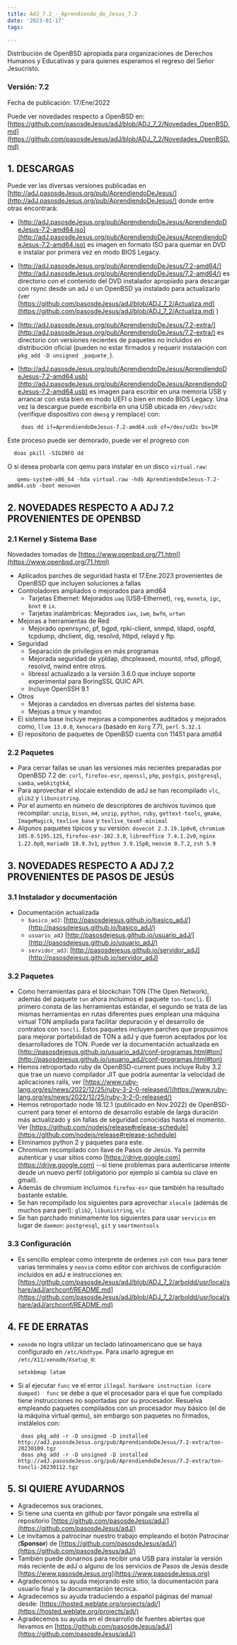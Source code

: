 ```yaml
---
title: AdJ_7.2_-_Aprendiendo_de_Jesus_7.2
date: '2023-01-17'
tags: 

---
```

Distribución de OpenBSD apropiada para organizaciones de Derechos Humanos
y Educativas y para quienes esperamos el regreso del Señor Jesucristo.

### Versión: 7.2

Fecha de publicación: 17/Ene/2022

Puede ver novedades respecto a OpenBSD en:
[https://github.com/pasosdeJesus/adJ/blob/ADJ_7_2/Novedades_OpenBSD.md](https://github.com/pasosdeJesus/adJ/blob/ADJ_7_2/Novedades_OpenBSD.md)

## 1. DESCARGAS

Puede ver las diversas versiones publicadas en
[http://adJ.pasosdeJesus.org/pub/AprendiendoDeJesus/](http://adJ.pasosdeJesus.org/pub/AprendiendoDeJesus/) donde entre otras
encontrará:

* [http://adJ.pasosdeJesus.org/pub/AprendiendoDeJesus/AprendiendoDeJesus-7.2-amd64.iso](http://adJ.pasosdeJesus.org/pub/AprendiendoDeJesus/AprendiendoDeJesus-7.2-amd64.iso)
  es imagen en formato ISO para quemar en DVD e instalar por primera vez
  en modo BIOS Legacy.
* [http://adJ.pasosdeJesus.org/pub/AprendiendoDeJesus/7.2-amd64/](http://adJ.pasosdeJesus.org/pub/AprendiendoDeJesus/7.2-amd64/)
  es directorio con el contenido del DVD instalador apropiado para descargar
  con rsync desde un adJ o un OpenBSD ya instalado para actualizarlo (ver  
  [https://github.com/pasosdeJesus/adJ/blob/ADJ_7_2/Actualiza.md](https://github.com/pasosdeJesus/adJ/blob/ADJ_7_2/Actualiza.md) )
* [http://adJ.pasosdeJesus.org/pub/AprendiendoDeJesus/7.2-extra/](http://adJ.pasosdeJesus.org/pub/AprendiendoDeJesus/7.2-extra/)
  es directorio con versiones recientes de paquetes no incluidos en
  distribución oficial (pueden no estar firmados y requerir instalación con
  `pkg_add -D unsigned _paquete_`).
* [http://adJ.pasosdeJesus.org/pub/AprendiendoDeJesus/AprendiendoDeJesus-7.2-amd64.usb](http://adJ.pasosdeJesus.org/pub/AprendiendoDeJesus/AprendiendoDeJesus-7.2-amd64.usb)
  es imagen para escribir en una memoria USB y arrancar con esta bien en
  modo UEFI o bien en modo BIOS Legacy. Una vez
  la descargue puede escribirla en una USB ubicada en `/dev/sd2c`
  (verifique dispositivo con `dmesg` y remplace) con:

       doas dd if=AprendiendoDeJesus-7.2-amd64.usb of=/dev/sd2c bs=1M

Este proceso puede ser demorado, puede ver el progreso con

      doas pkill -SIGINFO dd

O si desea probarla con qemu para instalar en un disco `virtual.raw`:

       qemu-system-x86_64 -hda virtual.raw -hdb AprendiendoDeJesus-7.2-amd64.usb -boot menu=on

## 2. NOVEDADES RESPECTO A ADJ 7.2 PROVENIENTES DE OPENBSD

### 2.1 Kernel y Sistema Base

Novedades tomadas de [https://www.openbsd.org/71.html](https://www.openbsd.org/71.html)

* Aplicados parches de seguridad hasta el 17.Ene.2023 provenientes de
  OpenBSD que incluyen soluciones a fallas
* Controladores ampliados o mejorados para amd64
  * Tarjetas Ethernet: Mejorados `uaq` (USB-Ethernet), `reg`, `mvneta`,
    `igc`, `bnxt` e `ix`.
  * Tarjetas inalámbricas: Mejorados `iwx`, `iwm`, `bwfm`, `urtwn`
* Mejoras a herramientas de Red
  * Mejorado openrsync, pf, bgpd, rpki-client, snmpd, ldapd, ospfd, tcpdump,
    dhclient, dig, resolvd, httpd, relayd y ftp.
* Seguridad
  * Separación de privilegios en más programas
  * Mejorada seguridad de ypldap, dhcpleased, mountd, nfsd, pflogd,
    resolvd, nwind entre otros.
  * libressl actualizado a la versión 3.6.0 que incluye soporte
    experimental para BoringSSL QUIC API.
  * Incluye OpenSSH 9.1
* Otros
  * Mejoras a candados en diversas partes del sistema base.
  * Mejoas a tmux y mandoc
* El sistema base incluye mejoras a componentes auditados y mejorados
  como, `llvm 13.0.0`,  `Xenocara` (basado en `Xorg` 7.7),
  `perl 5.32.1`
* El repositorio de paquetes de OpenBSD cuenta con 11451 para amd64

### 2.2 Paquetes

* Para cerrar fallas se usan las versiones más recientes preparadas
  por OpenBSD 7.2 de: `curl`, `firefox-esr`, `openssl`, `php`, `postgis`,
  `postgresql`, `samba`, `webkitgtk4`,
* Para aprovechar el xlocale extendido de adJ se han recompilado
  `vlc`, `glib2` y `libunistring`.
* Por el aumento en número de descriptores de archivos tuvimos que
  recompilar: `unzip`, `bison`, `m4`, `unzip`, `python`, `ruby`,
  `gettext-tools`,  `gmake`, `ImageMagick`,
  `texlive_base` y `texlive_texmf-minimal`
* Algunos paquetes típicos y su versión: `dovecot 2.3.19.1p0v0`,
  `chromium 105.0.5195.125`, `firefox-esr-102.3.0`,
  `libreoffice 7.4.1.2v0`,
  `nginx 1.22.0p0`, `mariadb 10.9.3v1`,
  `python 3.9.15p0`, `neovim 0.7.2`, `zsh 5.9`

## 3. NOVEDADES RESPECTO A ADJ 7.2 PROVENIENTES DE PASOS DE JESÚS

### 3.1 Instalador y documentación

* Documentación actualizada
  * `basico_adJ`:
    [http://pasosdejesus.github.io/basico_adJ/](http://pasosdejesus.github.io/basico_adJ/)
  * `usuario_adJ`
    [http://pasosdejesus.github.io/usuario_adJ/](http://pasosdejesus.github.io/usuario_adJ/)
  * `servidor_adJ`:
    [http://pasosdejesus.github.io/servidor_adJ](http://pasosdejesus.github.io/servidor_adJ)

### 3.2 Paquetes

* Como herramientas para el blockchain TON (The Open Network), además
  del paquete `ton` ahora incluimos el paquete `ton-toncli`. El primero
  consta de las herramientas estándar, el segundo se trata de las mismas
  herramientas en rutas diferentes pues emplean una máquina virtual TON
  ampliada para facilitar depuración y el desarrollo de contratos con
  `toncli`. Estos paquetes incluyen parches que propusimos para mejorar
  portabilidad de TON a adJ y que fueron aceptados por los desarrolladores
  de TON. Puede ver la documentación actualizada en
  [http://pasosdejesus.github.io/usuario_adJ/conf-programas.html#ton](http://pasosdejesus.github.io/usuario_adJ/conf-programas.html#ton)
* Hemos retroportado ruby de OpenBSD-current pues incluye Ruby 3.2 que
  trae un nuevo compilador JIT que podría aumentar la velocidad de
  aplicaciones rails, ver
  [https://www.ruby-lang.org/es/news/2022/12/25/ruby-3-2-0-released/](https://www.ruby-lang.org/es/news/2022/12/25/ruby-3-2-0-released/)
* Hemos retroportado node 18.12.1 (publicado en Nov.2022) de OpenBSD-current
  para tener el entorno de desarrollo estable de larga duración más
  actualizado y sin fallas de seguridad conocidas hasta el momento. Ver
  [https://github.com/nodejs/release#release-schedule](https://github.com/nodejs/release#release-schedule)
* Eliminamos python 2 y paquetes para este.
* Chromium recompilado con llave de Pasos de Jesús.  Ya permite autenticar
  y usar sitios como [https://drive.google.com](https://drive.google.com)  --si tiene problemas para
  autenticarse intente desde un nuevo perfil (obligatorio por ejemplo si
  cambia su clave en gmail).
* Además de chromium incluimos `firefox-esr` que también ha resultado
  bastante estable.
* Se han recompilado los siguientes para aprovechar `xlocale` (además de muchos
  para perl): `glib2`, `libunistring`, `vlc`
* Se han parchado minimamente los siguientes para usar `servicio` en lugar
  de `daemon`: `postgresql`, `git` y `smartmontools`

### 3.3 Configuración

* Es sencillo emplear como interprete de ordenes `zsh` con `tmux` para
  tener varias terminales y `neovim` como editor con archivos de
  configuración incluidos en adJ e instrucciones en:  
  [https://github.com/pasosdeJesus/adJ/blob/ADJ_7_2/arboldd/usr/local/share/adJ/archconf/README.md](https://github.com/pasosdeJesus/adJ/blob/ADJ_7_2/arboldd/usr/local/share/adJ/archconf/README.md)

## 4. FE DE ERRATAS

* `xenodm` no logra utilizar un teclado latinoamericano que se haya
  configurado en `/etc/kbdtype`.  Para usarlo
  agregue en `/etc/X11/xenodm/Xsetup_0`:

      setxkbmap latam
* Si al ejecutar `func` ve el error `illegal hardware instruction (core dumped) 
  func` se debe a que el procesador para el que fue compilado tiene 
  instrucciones no soportadas por su procesador. Resuelva empleando paquetes 
  compilados con un procesador muy básico (el de la máquina virtual qemu), 
  sin embargo son paquetes no firmados, instálelos con:

       doas pkg_add -r -D unsigned -D installed http://adJ.pasosdeJesus.org/pub/AprendiendoDeJesus/7.2-extra/ton-20230109.tgz
       doas pkg_add -r -D unsigned -D installed http://adJ.pasosdeJesus.org/pub/AprendiendoDeJesus/7.2-extra/ton-toncli-20230112.tgz

## 5. SI QUIERE AYUDARNOS

* Agradecemos sus oraciones.
* Si tiene una cuenta en github por favor póngale una estrella al
  repositorio [https://github.com/pasosdeJesus/adJ/](https://github.com/pasosdeJesus/adJ/)
* Le invitamos a patrocinar nuestro trabajo empleando el botón
  Patrocinar (**Sponsor**) de [https://github.com/pasosdeJesus/adJ/](https://github.com/pasosdeJesus/adJ/)
* También puede donarnos para recibir una USB para instalar la
  versión más reciente de adJ o alguno de los servicios de Pasos
  de Jesús desde [https://www.pasosdeJesus.org](https://www.pasosdeJesus.org)
* Agradecemos su ayuda mejorando este sitio, la documentación
  para usuario final y la documentación técnica.
* Agradecemos su ayuda traduciendo a español páginas del
  manual desde: [https://hosted.weblate.org/projects/adj/](https://hosted.weblate.org/projects/adj/)
* Agradecemos su ayuda en el desarrollo de fuentes abiertas que llevamos
  en [https://github.com/pasosdeJesus/adJ/](https://github.com/pasosdeJesus/adJ/)

